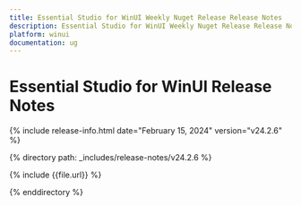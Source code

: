 ```yaml
---
title: Essential Studio for WinUI Weekly Nuget Release Release Notes  
description: Essential Studio for WinUI Weekly Nuget Release Release Notes  
platform: winui
documentation: ug
---
```


# Essential Studio for WinUI  Release Notes  

{% include release-info.html date="February 15, 2024"  version="v24.2.6" %} 

{% directory path: _includes/release-notes/v24.2.6 %}

{% include {{file.url}} %}

{% enddirectory %}